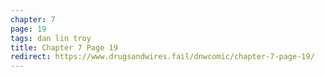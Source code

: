 ```yaml
---
chapter: 7
page: 19
tags: dan lin troy
title: Chapter 7 Page 19
redirect: https://www.drugsandwires.fail/dnwcomic/chapter-7-page-19/
---
```

